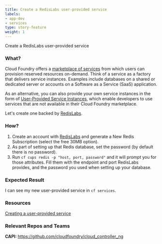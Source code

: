 ```yaml
---
title: Create a RedisLabs user-provided service
labels:
- app-dev
- services
type: story-feature
weight: 1
---
```


Create a RedisLabs user-provided service
### What?
Cloud Foundry offers a [marketplace of services](https://docs.run.pivotal.io/marketplace/) from which users can provision reserved resources on-demand. Think of a service as a factory that delivers service instances. Examples include databases on a shared or dedicated server or accounts on a Software as a Service (SaaS) application.

As an alternative, you can also provide your own service instances in the form of [User-Provided Service Instances](https://docs.cloudfoundry.org/devguide/services/user-provided.html), which enable developers to use services that are not available in their Cloud Foundry marketplace.

Let's create one backed by [RedisLabs](https://redislabs.com/).

### How?
1. Create an account with [RedisLabs](https://redislabs.com/) and generate a New Redis Subscription (select the free 30MB option).
1. As part of setting up that Redis database, set the password (by default there is no password).
1. Run `cf cups redis -p "host, port, password"` and it will prompt you for those attributes. Fill them with the endpoint and port RedisLabs provides, and the password you used when setting up your database.

### Expected Result
I can see my new user-provided service in `cf services`.

### Resources
[Creating a user-provided service](https://docs.cloudfoundry.org/devguide/services/user-provided.html)

### Relevant Repos and Teams
**CAPI:** https://github.com/cloudfoundry/cloud_controller_ng